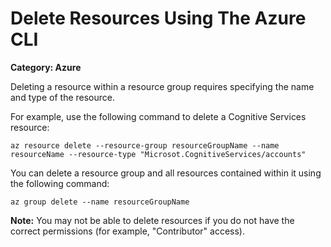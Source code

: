 # Delete Resources Using The Azure CLI

__Category: Azure__

Deleting a resource within a resource group requires specifying the name and type of the resource. 

For example, use the following command to delete a Cognitive Services resource:

```shell
az resource delete --resource-group resourceGroupName --name resourceName --resource-type "Microsot.CognitiveServices/accounts"
```

You can delete a resource group and all resources contained within it using the following command:

```shell
az group delete --name resourceGroupName
```

__Note:__ You may not be able to delete resources if you do not have the correct permissions (for example, "Contributor" access).